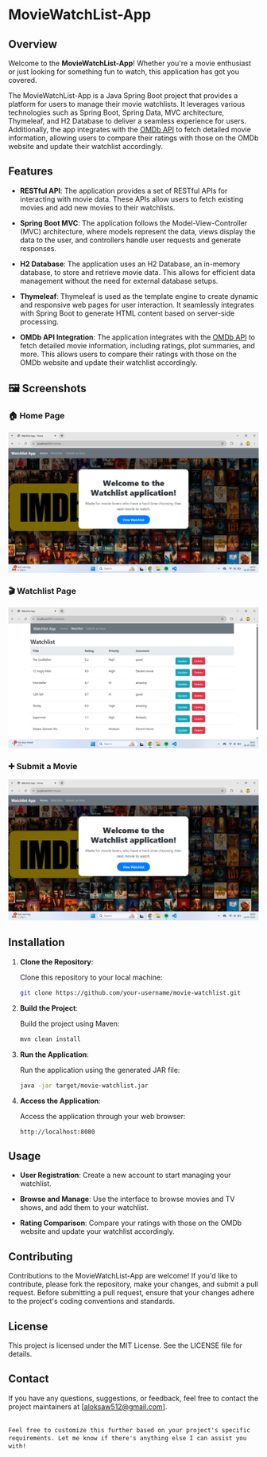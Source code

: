 # MovieWatchList-App

## Overview

Welcome to the **MovieWatchList-App**! Whether you're a movie enthusiast or just looking for something fun to watch, this application has got you covered.

The MovieWatchList-App is a Java Spring Boot project that provides a platform for users to manage their movie watchlists. It leverages various technologies such as Spring Boot, Spring Data, MVC architecture, Thymeleaf, and H2 Database to deliver a seamless experience for users. Additionally, the app integrates with the [OMDb API](https://www.omdbapi.com/) to fetch detailed movie information, allowing users to compare their ratings with those on the OMDb website and update their watchlist accordingly.

## Features

- **RESTful API**: The application provides a set of RESTful APIs for interacting with movie data. These APIs allow users to fetch existing movies and add new movies to their watchlists.

- **Spring Boot MVC**: The application follows the Model-View-Controller (MVC) architecture, where models represent the data, views display the data to the user, and controllers handle user requests and generate responses.

- **H2 Database**: The application uses an H2 Database, an in-memory database, to store and retrieve movie data. This allows for efficient data management without the need for external database setups.

- **Thymeleaf**: Thymeleaf is used as the template engine to create dynamic and responsive web pages for user interaction. It seamlessly integrates with Spring Boot to generate HTML content based on server-side processing.

- **OMDb API Integration**: The application integrates with the [OMDb API](https://www.omdbapi.com/) to fetch detailed movie information, including ratings, plot summaries, and more. This allows users to compare their ratings with those on the OMDb website and update their watchlist accordingly.


## 🖼️ Screenshots

### 🏠 Home Page
![image alt](https://github.com/ALOKKUMARSAW/MovieWatchList-App/blob/d2553f9fa03b016e910da639bceb18b0e57ea8e1/Screenshot%202025-07-16%20193353.png)

### 🎬 Watchlist Page
![image alt](https://github.com/ALOKKUMARSAW/MovieWatchList-App/blob/a27029d71ac4a6cc31b827922230b9b8bcbed843/Screenshot%202025-07-16%20194132.png)

### ➕ Submit a Movie
![image alt](https://github.com/ALOKKUMARSAW/MovieWatchList-App/blob/1098cd3488cc8a64ced2cc55bbaf833eb54fc7b7/Screenshot%202025-07-16%20193353.png)
## Installation

1. **Clone the Repository**:

   Clone this repository to your local machine:

   ```bash
   git clone https://github.com/your-username/movie-watchlist.git
   ```

2. **Build the Project**:

   Build the project using Maven:

   ```bash
   mvn clean install
   ```

3. **Run the Application**:

   Run the application using the generated JAR file:

   ```bash
   java -jar target/movie-watchlist.jar
   ```

4. **Access the Application**:

   Access the application through your web browser:

   ```
   http://localhost:8080
   ```

## Usage

- **User Registration**: Create a new account to start managing your watchlist.

- **Browse and Manage**: Use the interface to browse movies and TV shows, and add them to your watchlist.

- **Rating Comparison**: Compare your ratings with those on the OMDb website and update your watchlist accordingly.

## Contributing

Contributions to the MovieWatchList-App are welcome! If you'd like to contribute, please fork the repository, make your changes, and submit a pull request. Before submitting a pull request, ensure that your changes adhere to the project's coding conventions and standards.

## License

This project is licensed under the MIT License. See the LICENSE file for details.

## Contact

If you have any questions, suggestions, or feedback, feel free to contact the project maintainers at [aloksaw512@gmail.com].
```

Feel free to customize this further based on your project's specific requirements. Let me know if there's anything else I can assist you with! 
